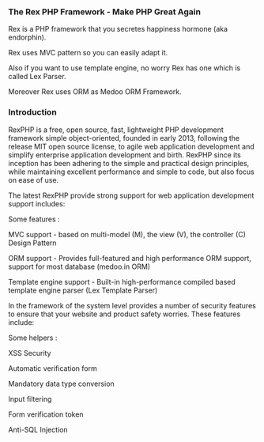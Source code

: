 ### The Rex PHP Framework - Make PHP Great Again

Rex is a PHP framework that you secretes happiness hormone (aka endorphin).

Rex uses MVC pattern so you can easily adapt it.

Also if you want to use template engine, no worry Rex has one which is called Lex Parser.

Moreover Rex uses ORM as Medoo ORM Framework.


### Introduction

RexPHP is a free, open source, fast, lightweight PHP development framework simple object-oriented, founded in early 2013, following the release MIT open source license, 
to agile web application development and simplify enterprise application development and birth. RexPHP since its inception has been adhering to the simple and
 practical design principles, while maintaining excellent performance and simple to code, but also focus on ease of use. 

The latest RexPHP provide strong support for web application development support includes:

Some features :

MVC support - based on multi-model (M), the view (V), the controller (C) Design Pattern

ORM support - Provides full-featured and high performance ORM support, support for most database (medoo.in ORM)

Template engine support - Built-in high-performance compiled based template engine parser (Lex Template Parser)


In the framework of the system level provides a number of security features to ensure that your website and product safety worries. These features include:

Some helpers :

XSS Security

Automatic verification form

Mandatory data type conversion

Input filtering

Form verification token

Anti-SQL Injection
